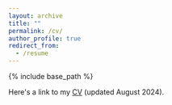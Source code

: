 ```yaml
---
layout: archive
title: ""
permalink: /cv/
author_profile: true
redirect_from:
  - /resume
---
```


{% include base_path %}

Here's a link to my [CV](./CV.pdf) (updated August 2024).
